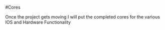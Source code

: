 #Cores

Once the project gets moving I will put the completed cores for the various IOS and Hardware Functionality 
